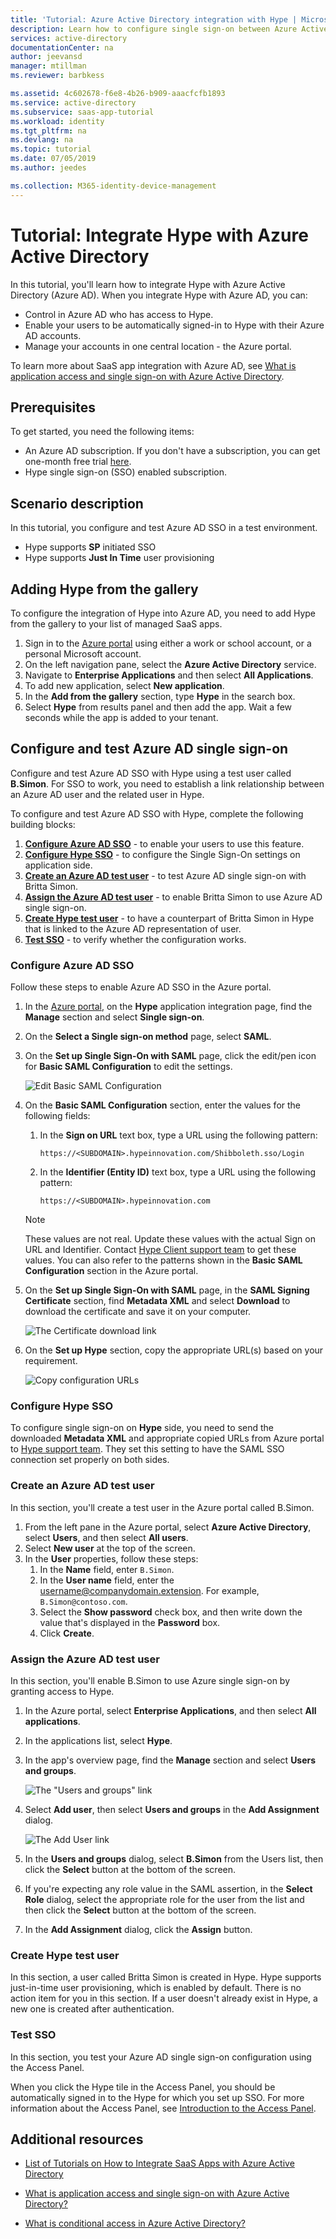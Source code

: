 ```yaml
---
title: 'Tutorial: Azure Active Directory integration with Hype | Microsoft Docs'
description: Learn how to configure single sign-on between Azure Active Directory and Hype.
services: active-directory
documentationCenter: na
author: jeevansd
manager: mtillman
ms.reviewer: barbkess

ms.assetid: 4c602678-f6e8-4b26-b909-aaacfcfb1893
ms.service: active-directory
ms.subservice: saas-app-tutorial
ms.workload: identity
ms.tgt_pltfrm: na
ms.devlang: na
ms.topic: tutorial
ms.date: 07/05/2019
ms.author: jeedes

ms.collection: M365-identity-device-management
---
```


# Tutorial: Integrate Hype with Azure Active Directory

In this tutorial, you'll learn how to integrate Hype with Azure Active Directory (Azure AD). When you integrate Hype with Azure AD, you can:

* Control in Azure AD who has access to Hype.
* Enable your users to be automatically signed-in to Hype with their Azure AD accounts.
* Manage your accounts in one central location - the Azure portal.

To learn more about SaaS app integration with Azure AD, see [What is application access and single sign-on with Azure Active Directory](https://docs.microsoft.com/azure/active-directory/active-directory-appssoaccess-whatis).

## Prerequisites

To get started, you need the following items:

* An Azure AD subscription. If you don't have a subscription, you can get one-month free trial [here](https://azure.microsoft.com/pricing/free-trial/).
* Hype single sign-on (SSO) enabled subscription.

## Scenario description

In this tutorial, you configure and test Azure AD SSO in a test environment.

* Hype supports **SP** initiated SSO
* Hype supports **Just In Time** user provisioning

## Adding Hype from the gallery

To configure the integration of Hype into Azure AD, you need to add Hype from the gallery to your list of managed SaaS apps.

1. Sign in to the [Azure portal](https://portal.azure.com) using either a work or school account, or a personal Microsoft account.
1. On the left navigation pane, select the **Azure Active Directory** service.
1. Navigate to **Enterprise Applications** and then select **All Applications**.
1. To add new application, select **New application**.
1. In the **Add from the gallery** section, type **Hype** in the search box.
1. Select **Hype** from results panel and then add the app. Wait a few seconds while the app is added to your tenant.

## Configure and test Azure AD single sign-on

Configure and test Azure AD SSO with Hype using a test user called **B.Simon**. For SSO to work, you need to establish a link relationship between an Azure AD user and the related user in Hype.

To configure and test Azure AD SSO with Hype, complete the following building blocks:

1. **[Configure Azure AD SSO](#configure-azure-ad-sso)** - to enable your users to use this feature.
2. **[Configure Hype SSO](#configure-hype-sso)** - to configure the Single Sign-On settings on application side.
3. **[Create an Azure AD test user](#create-an-azure-ad-test-user)** - to test Azure AD single sign-on with Britta Simon.
4. **[Assign the Azure AD test user](#assign-the-azure-ad-test-user)** - to enable Britta Simon to use Azure AD single sign-on.
5. **[Create Hype test user](#create-hype-test-user)** - to have a counterpart of Britta Simon in Hype that is linked to the Azure AD representation of user.
6. **[Test SSO](#test-sso)** - to verify whether the configuration works.

### Configure Azure AD SSO

Follow these steps to enable Azure AD SSO in the Azure portal.

1. In the [Azure portal](https://portal.azure.com/), on the **Hype** application integration page, find the **Manage** section and select **Single sign-on**.
1. On the **Select a Single sign-on method** page, select **SAML**.
1. On the **Set up Single Sign-On with SAML** page, click the edit/pen icon for **Basic SAML Configuration** to edit the settings.

   ![Edit Basic SAML Configuration](common/edit-urls.png)

1. On the **Basic SAML Configuration** section, enter the values for the following fields:

    1. In the **Sign on URL** text box, type a URL using the following pattern:
    
        `https://<SUBDOMAIN>.hypeinnovation.com/Shibboleth.sso/Login`

    1. In the **Identifier (Entity ID)** text box, type a URL using the following pattern:
    
        `https://<SUBDOMAIN>.hypeinnovation.com`

	> [!NOTE]
	> These values are not real. Update these values with the actual Sign on URL and Identifier. Contact [Hype Client support team](mailto:itsupport@hype.de) to get these values. You can also refer to the patterns shown in the **Basic SAML Configuration** section in the Azure portal.

1. On the **Set up Single Sign-On with SAML** page, in the **SAML Signing Certificate** section,  find **Metadata XML** and select **Download** to download the certificate and save it on your computer.

	![The Certificate download link](common/metadataxml.png)

1. On the **Set up Hype** section, copy the appropriate URL(s) based on your requirement.

	![Copy configuration URLs](common/copy-configuration-urls.png)

### Configure Hype SSO

To configure single sign-on on **Hype** side, you need to send the downloaded **Metadata XML** and appropriate copied URLs from Azure portal to [Hype support team](mailto:itsupport@hype.de). They set this setting to have the SAML SSO connection set properly on both sides.


### Create an Azure AD test user

In this section, you'll create a test user in the Azure portal called B.Simon.

1. From the left pane in the Azure portal, select **Azure Active Directory**, select **Users**, and then select **All users**.
1. Select **New user** at the top of the screen.
1. In the **User** properties, follow these steps:
   1. In the **Name** field, enter `B.Simon`.  
   1. In the **User name** field, enter the username@companydomain.extension. For example, `B.Simon@contoso.com`.
   1. Select the **Show password** check box, and then write down the value that's displayed in the **Password** box.
   1. Click **Create**.

### Assign the Azure AD test user

In this section, you'll enable B.Simon to use Azure single sign-on by granting access to Hype.

1. In the Azure portal, select **Enterprise Applications**, and then select **All applications**.
1. In the applications list, select **Hype**.
1. In the app's overview page, find the **Manage** section and select **Users and groups**.

   ![The "Users and groups" link](common/users-groups-blade.png)

1. Select **Add user**, then select **Users and groups** in the **Add Assignment** dialog.

   ![The Add User link](common/add-assign-user.png)

1. In the **Users and groups** dialog, select **B.Simon** from the Users list, then click the **Select** button at the bottom of the screen.
1. If you're expecting any role value in the SAML assertion, in the **Select Role** dialog, select the appropriate role for the user from the list and then click the **Select** button at the bottom of the screen.
1. In the **Add Assignment** dialog, click the **Assign** button.

### Create Hype test user

In this section, a user called Britta Simon is created in Hype. Hype supports just-in-time user provisioning, which is enabled by default. There is no action item for you in this section. If a user doesn't already exist in Hype, a new one is created after authentication.

### Test SSO

In this section, you test your Azure AD single sign-on configuration using the Access Panel.

When you click the Hype tile in the Access Panel, you should be automatically signed in to the Hype for which you set up SSO. For more information about the Access Panel, see [Introduction to the Access Panel](https://docs.microsoft.com/azure/active-directory/active-directory-saas-access-panel-introduction).

## Additional resources

- [ List of Tutorials on How to Integrate SaaS Apps with Azure Active Directory ](https://docs.microsoft.com/azure/active-directory/active-directory-saas-tutorial-list)

- [What is application access and single sign-on with Azure Active Directory? ](https://docs.microsoft.com/azure/active-directory/active-directory-appssoaccess-whatis)

- [What is conditional access in Azure Active Directory?](https://docs.microsoft.com/azure/active-directory/conditional-access/overview)
